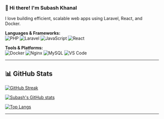 ### 👋 Hi there! I'm Subash Khanal

I love building efficient, scalable web apps using Laravel, React, and Docker.  

**Languages & Frameworks:**  
![PHP](https://img.shields.io/badge/-PHP-777BB4?style=flat&logo=php&logoColor=white)
![Laravel](https://img.shields.io/badge/-Laravel-FF2D20?style=flat&logo=laravel&logoColor=white)
![JavaScript](https://img.shields.io/badge/-JavaScript-F7DF1E?style=flat&logo=javascript&logoColor=black)
![React](https://img.shields.io/badge/-React-61DAFB?style=flat&logo=react&logoColor=black)

**Tools & Platforms:**  
![Docker](https://img.shields.io/badge/-Docker-2496ED?style=flat&logo=docker&logoColor=white)
![Nginx](https://img.shields.io/badge/-Nginx-009639?style=flat&logo=nginx&logoColor=white)
![MySQL](https://img.shields.io/badge/-MySQL-4479A1?style=flat&logo=mysql&logoColor=white)
![VS Code](https://img.shields.io/badge/-VS%20Code-007ACC?style=flat&logo=visual-studio-code&logoColor=white)


---

## 📊 GitHub Stats

[![GitHub Streak](https://streak-stats.demolab.com/?user=subashkhanal37&theme=tokyonight)](https://git.io/streak-stats)

[![Subash's GitHub stats](https://github-readme-stats.vercel.app/api?username=subashkhanal37&show_icons=true&theme=tokyonight)](https://github.com/anuraghazra/github-readme-stats)

[![Top Langs](https://github-readme-stats.vercel.app/api/top-langs/?username=subashkhanal37&layout=compact&theme=tokyonight)](https://github.com/anuraghazra/github-readme-stats)

---
